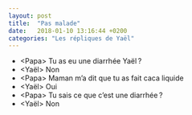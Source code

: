 ```yaml
---
layout: post
title:  "Pas malade"
date:   2018-01-10 13:16:44 +0200
categories: "Les répliques de Yaël"
---
```


-   \<Papa\> Tu as eu une diarrhée Yaël ?
-   \<Yaël\> Non
-   \<Papa\> Maman m’a dit que tu as fait caca liquide
-   \<Yaël\> Oui
-   \<Papa\> Tu sais ce que c’est une diarrhée ?
-   \<Yaël\> Non

